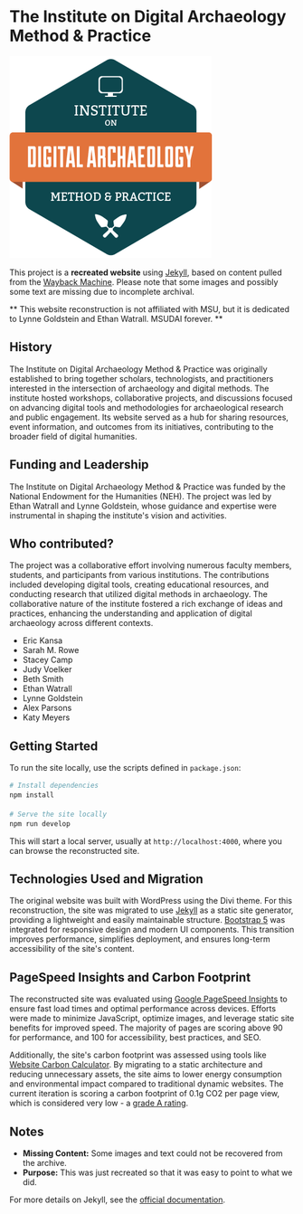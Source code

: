 # The Institute on Digital Archaeology Method &amp; Practice

![MSU Digital Archaeology Institute Logo](/images/logos/InstituteDigitalArch-Logo-35.png)

This project is a **recreated website** using [Jekyll](https://jekyllrb.com/), based on content pulled from the [Wayback Machine](https://archive.org/web/). Please note that some images and possibly some text are missing due to incomplete archival.

** This website reconstruction is not affiliated with MSU, but it is dedicated to Lynne Goldstein and Ethan Watrall. MSUDAI forever. **
## History

The Institute on Digital Archaeology Method & Practice was originally established to bring together scholars, technologists, and practitioners interested in the intersection of archaeology and digital methods. The institute hosted workshops, collaborative projects, and discussions focused on advancing digital tools and methodologies for archaeological research and public engagement. Its website served as a hub for sharing resources, event information, and outcomes from its initiatives, contributing to the broader field of digital humanities.

## Funding and Leadership

The Institute on Digital Archaeology Method & Practice was funded by the National Endowment for the Humanities (NEH). The project was led by Ethan Watrall and Lynne Goldstein, whose guidance and expertise were instrumental in shaping the institute's vision and activities.

## Who contributed?
The project was a collaborative effort involving numerous faculty members, students, and participants from various institutions.
The contributions included developing digital tools, creating educational resources, and conducting research that utilized digital methods in archaeology. The collaborative nature of the institute fostered a rich exchange of ideas and practices, enhancing the understanding and application of digital archaeology across different contexts.

* Eric Kansa
* Sarah M. Rowe
* Stacey Camp
* Judy Voelker
* Beth Smith
* Ethan Watrall
* Lynne Goldstein
* Alex Parsons
* Katy Meyers

## Getting Started

To run the site locally, use the scripts defined in `package.json`:

```bash
# Install dependencies
npm install

# Serve the site locally
npm run develop
```

This will start a local server, usually at `http://localhost:4000`, where you can browse the reconstructed site.

## Technologies Used and Migration

The original website was built with WordPress using the Divi theme. For this reconstruction, the site was migrated to use [Jekyll](https://jekyllrb.com/) as a static site generator, providing a lightweight and easily maintainable structure. [Bootstrap 5](https://getbootstrap.com/) was integrated for responsive design and modern UI components. This transition improves performance, simplifies deployment, and ensures long-term accessibility of the site's content.

## PageSpeed Insights and Carbon Footprint

The reconstructed site was evaluated using [Google PageSpeed Insights](https://pagespeed.web.dev/) to ensure fast load times and optimal performance across devices. Efforts were made to minimize JavaScript, optimize images, and leverage static site benefits for improved speed. The majority of pages are scoring above 90 for performance, and 100 for accessibility, best practices, and SEO.

Additionally, the site's carbon footprint was assessed using tools like [Website Carbon Calculator](https://www.websitecarbon.com/). By migrating to a static architecture and reducing unnecessary assets, the site aims to lower energy consumption and environmental impact compared to traditional dynamic websites. The current iteration is scoring a carbon footprint of 0.1g CO2 per page view, which is considered very low - a [grade A rating](https://www.websitecarbon.com/website/msudai-museologi-st/).

## Notes

- **Missing Content:** Some images and text could not be recovered from the archive.
- **Purpose:** This was just recreated so that it was easy to point to what we did. 

For more details on Jekyll, see the [official documentation](https://jekyllrb.com/docs/).